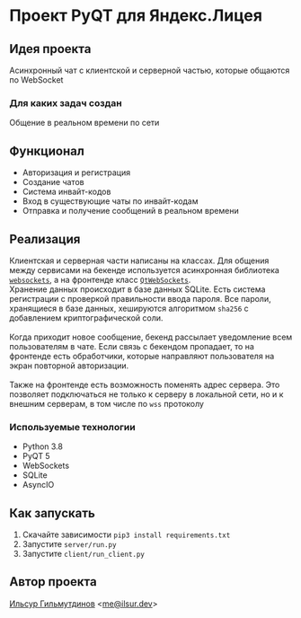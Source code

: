 # Проект PyQT для Яндекс.Лицея
## Идея проекта
Асинхронный чат с клиентской и серверной частью, которые общаются по WebSocket

### Для каких задач создан
Общение в реальном времени по сети

## Функционал
- Авторизация и регистрация
- Создание чатов
- Система инвайт-кодов
- Вход в существующие чаты по инвайт-кодам
- Отправка и получение сообщений в реальном времени

## Реализация
Клиентская и серверная части написаны на классах. Для общения между сервисами на бекенде используется асинхронная библиотека [`websockets`](https://github.com/aaugustin/websockets), а на фронтенде класс [`QtWebSockets`](https://doc.qt.io/qt-5/qtwebsockets-index.html).<br/>
Хранение данных происходит в базе данных SQLite. Есть система регистрации с проверкой правильности ввода пароля. Все пароли, хранящиеся в базе данных, хешируются алгоритмом `sha256` с добавлением криптографической соли.<br/><br/>
Когда приходит новое сообщение, бекенд рассылает уведомление всем пользователям в чате. Если связь с бекендом пропадает, то на фронтенде есть обработчики, которые направляют пользователя на экран повторной авторизации.<br/><br/>
Также на фронтенде есть возможность поменять адрес сервера. Это позволяет подключаться не только к серверу в локальной сети, но и к внешним серверам, в том числе по `wss` протоколу

### Используемые технологии
- Python 3.8
- PyQT 5
- WebSockets
- SQLite
- AsyncIO

## Как запускать
1. Скачайте зависимости `pip3 install requirements.txt`
2. Запустите `server/run.py`
3. Запустите `client/run_client.py`

## Автор проекта
[Ильсур Гильмутдинов](https://ilsur.dev/?ref=github&project=classbattle) &#60;me@ilsur.dev&#62;<br/>
